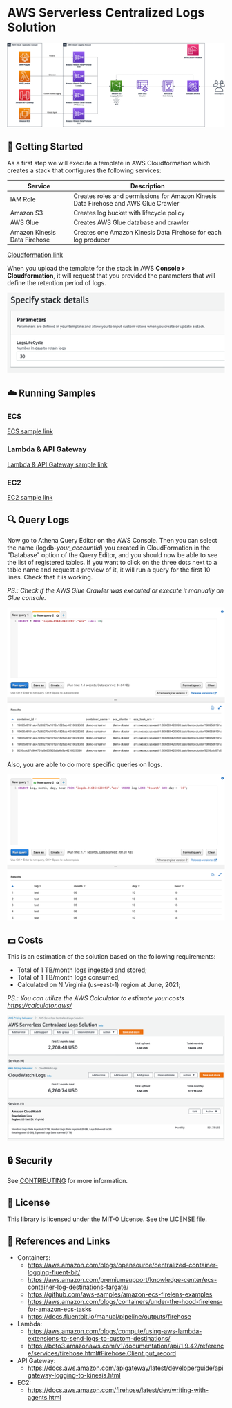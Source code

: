 # AWS Serverless Centralized Logs Solution

![architecture](images/central-logging.jpg)

## :wrench: Getting Started

As a first step we will execute a template in AWS Cloudformation which creates a stack that configures the following services:

| Service                      | Description                                                                         |
| ---------------------------- | ----------------------------------------------------------------------------------- |
| IAM Role                     | Creates roles and permissions for Amazon Kinesis Data Firehose and AWS Glue Crawler |
| Amazon S3                    | Creates log bucket with lifecycle policy                                            |
| AWS Glue                     | Creates AWS Glue database and crawler                                               |
| Amazon Kinesis Data Firehose | Creates one Amazon Kinesis Data Firehose for each log producer                      |

[Cloudformation link](deploy/centralized-logs.yaml)

When you upload the template for the stack in AWS **Console > Cloudformation**, it will request that you provided the parameters that will define the retention period of logs.

![CF](images/cf-parameters.png)

## :cloud: Running Samples

### ECS

[ECS sample link](samples/ecs)

### Lambda & API Gateway

[Lambda & API Gateway sample link](samples/lambda)

### EC2

[EC2 sample link](samples/ec2)

## :mag: Query Logs

Now go to Athena Query Editor on the AWS Console. Then you can select the name (logdb-_your_accountid_) you created in CloudFormation in the "Database" option of the Query Editor, and you should now be able to see the list of registered tables. If you want to click on the three dots next to a table name and request a preview of it, it will run a query for the first 10 lines. Check that it is working.

_PS.: Check if the AWS Glue Crawler was executed or execute it manually on Glue console._

![query1](images/query-1.png)

Also, you are able to do more specific queries on logs.

![query2](images/query-2.png)

## :dollar: Costs

This is an estimation of the solution based on the following requirements:

- Total of 1 TB/month logs ingested and stored;
- Total of 1 TB/month logs consumed;
- Calculated on N.Virginia (us-east-1) region at June, 2021;

_PS.: You can utilize the AWS Calculator to estimate your costs https://calculator.aws/_

![serverless](images/serverless-logs.png)
![cloudwatch](images/cloudwatch-logs.png)

## :lock: Security

See [CONTRIBUTING](CONTRIBUTING.md#security-issue-notifications) for more information.

## :scroll: License

This library is licensed under the MIT-0 License. See the LICENSE file.

## :memo: References and Links

- Containers:
  - https://aws.amazon.com/blogs/opensource/centralized-container-logging-fluent-bit/
  - https://aws.amazon.com/premiumsupport/knowledge-center/ecs-container-log-destinations-fargate/
  - https://github.com/aws-samples/amazon-ecs-firelens-examples
  - https://aws.amazon.com/blogs/containers/under-the-hood-firelens-for-amazon-ecs-tasks
  - https://docs.fluentbit.io/manual/pipeline/outputs/firehose
- Lambda:
  - https://aws.amazon.com/blogs/compute/using-aws-lambda-extensions-to-send-logs-to-custom-destinations/
  - https://boto3.amazonaws.com/v1/documentation/api/1.9.42/reference/services/firehose.html#Firehose.Client.put_record
- API Gateway:
  - https://docs.aws.amazon.com/apigateway/latest/developerguide/apigateway-logging-to-kinesis.html
- EC2:
  - https://docs.aws.amazon.com/firehose/latest/dev/writing-with-agents.html